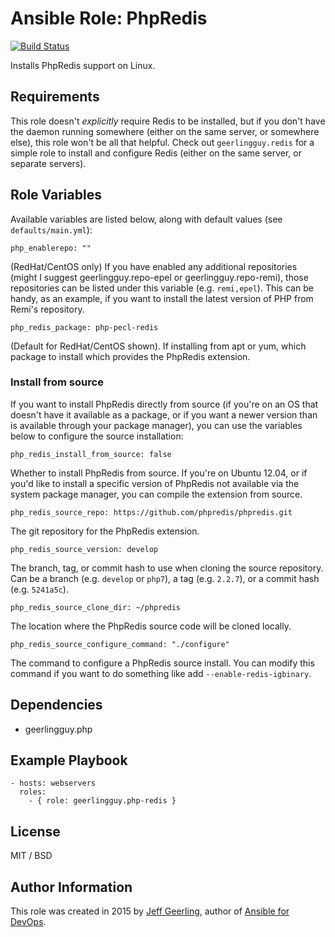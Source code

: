 # Ansible Role: PhpRedis

[![Build Status](https://travis-ci.org/geerlingguy/ansible-role-php-redis.svg?branch=master)](https://travis-ci.org/geerlingguy/ansible-role-php-redis)

Installs PhpRedis support on Linux.

## Requirements

This role doesn't *explicitly* require Redis to be installed, but if you don't have the daemon running somewhere (either on the same server, or somewhere else), this role won't be all that helpful. Check out `geerlingguy.redis` for a simple role to install and configure Redis (either on the same server, or separate servers).

## Role Variables

Available variables are listed below, along with default values (see `defaults/main.yml`):

    php_enablerepo: ""

(RedHat/CentOS only) If you have enabled any additional repositories (might I suggest geerlingguy.repo-epel or geerlingguy.repo-remi), those repositories can be listed under this variable (e.g. `remi,epel`). This can be handy, as an example, if you want to install the latest version of PHP from Remi's repository.

    php_redis_package: php-pecl-redis

(Default for RedHat/CentOS shown). If installing from apt or yum, which package to install which provides the PhpRedis extension.

### Install from source

If you want to install PhpRedis directly from source (if you're on an OS that doesn't have it available as a package, or if you want a newer version than is available through your package manager), you can use the variables below to configure the source installation:

    php_redis_install_from_source: false

Whether to install PhpRedis from source. If you're on Ubuntu 12.04, or if you'd like to install a specific version of PhpRedis not available via the system package manager, you can compile the extension from source.

    php_redis_source_repo: https://github.com/phpredis/phpredis.git

The git repository for the PhpRedis extension.

    php_redis_source_version: develop

The branch, tag, or commit hash to use when cloning the source repository. Can be a branch (e.g. `develop` or `php7`), a tag (e.g. `2.2.7`), or a commit hash (e.g. `5241a5c`).

    php_redis_source_clone_dir: ~/phpredis

The location where the PhpRedis source code will be cloned locally.

    php_redis_source_configure_command: "./configure"

The command to configure a PhpRedis source install. You can modify this command if you want to do something like add `--enable-redis-igbinary`.

## Dependencies

  - geerlingguy.php

## Example Playbook

    - hosts: webservers
      roles:
        - { role: geerlingguy.php-redis }

## License

MIT / BSD

## Author Information

This role was created in 2015 by [Jeff Geerling](http://jeffgeerling.com/), author of [Ansible for DevOps](http://ansiblefordevops.com/).
